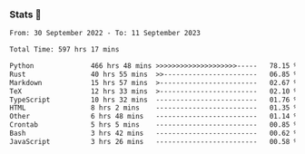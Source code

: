### Stats 👋
<!--START_SECTION:waka-->

```txt
From: 30 September 2022 - To: 11 September 2023

Total Time: 597 hrs 17 mins

Python              466 hrs 48 mins >>>>>>>>>>>>>>>>>>>>-----   78.15 %
Rust                40 hrs 55 mins  >>-----------------------   06.85 %
Markdown            15 hrs 57 mins  >------------------------   02.67 %
TeX                 12 hrs 33 mins  >------------------------   02.10 %
TypeScript          10 hrs 32 mins  -------------------------   01.76 %
HTML                8 hrs 2 mins    -------------------------   01.35 %
Other               6 hrs 48 mins   -------------------------   01.14 %
Crontab             5 hrs 5 mins    -------------------------   00.85 %
Bash                3 hrs 42 mins   -------------------------   00.62 %
JavaScript          3 hrs 26 mins   -------------------------   00.58 %
```

<!--END_SECTION:waka-->

<!--
**buhaytza2005/buhaytza2005** is a ✨ _special_ ✨ repository because its `README.md` (this file) appears on your GitHub profile.

Here are some ideas to get you started:

- 🔭 I’m currently working on ...
- 🌱 I’m currently learning ...
- 👯 I’m looking to collaborate on ...
- 🤔 I’m looking for help with ...
- 💬 Ask me about ...
- 📫 How to reach me: ...
- 😄 Pronouns: ...
- ⚡ Fun fact: ...
-->


